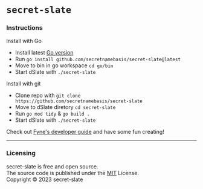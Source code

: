 # `secret-slate`

### Instructions
Install with Go
- Install latest [Go version](https://go.dev/doc/install)
- Run `go install github.com/secretnamebasis/secret-slate@latest`
- Move to bin in go workspace `cd go/bin`
- Start dSlate with `./secret-slate`

Install with git
- Clone repo with `git clone https://github.com/secretnamebasis/secret-slate`
- Move to dSlate diretory `cd secret-slate`
- Run `go mod tidy` & `go build .`
- Start dSlate with `./secret-slate`

Check out [Fyne's developer guide](https://developer.fyne.io/) and have some fun creating!

---

### Licensing
secret-slate is free and open source.     
The source code is published under the [MIT](https://github.com/secretnamebasis/secret-slate/blob/main/LICENSE) License.     
Copyright © 2023 secret-slate     
